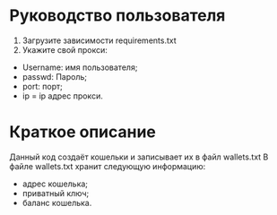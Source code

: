 # Руководство пользователя
1. Загрузите зависимости requirements.txt
2. Укажите свой прокси:
- Username: имя пользователя;
- passwd: Пароль;
- port: порт;
- ip = ip адрес прокси.

# Краткое описание
Данный код создаёт кошельки и записывает их в файл wallets.txt
В файле wallets.txt хранит следующую информацию:
- адрес кошелька;
- приватный ключ;
- баланс кошелька.
